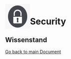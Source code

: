 <img align="left" width="80" height="80" src="./img/../../img/sec-logo.png" alt="Security">

# Security


## Wissenstand





[Go back to main Document](https://github.com/Daddey69/Modul_300/blob/master/README.md)
